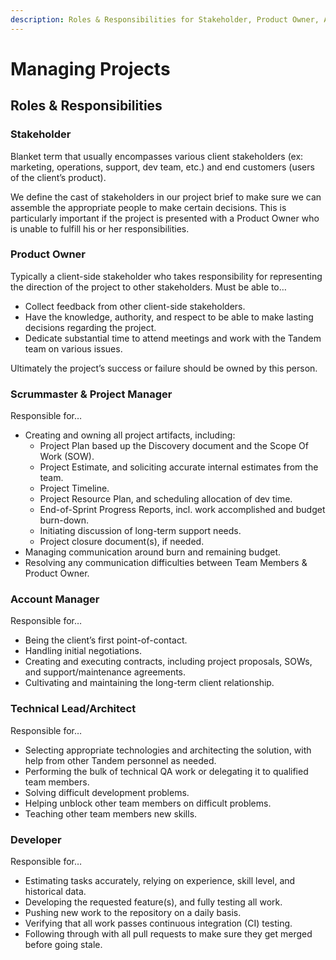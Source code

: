 ```yaml
---
description: Roles & Responsibilities for Stakeholder, Product Owner, Account Manager, Technical Lead/Architect, Developer
---
```

Managing Projects
=================

Roles & Responsibilities
------------------------

### Stakeholder

Blanket term that usually encompasses various client stakeholders (ex: marketing, operations, support, dev team, etc.) and end customers (users of the client’s product).

We define the cast of stakeholders in our project brief to make sure we can assemble the appropriate people to make certain decisions. This is particularly important if the project is presented with a Product Owner who is unable to fulfill his or her responsibilities.

### Product Owner

Typically a client-side stakeholder who takes responsibility for representing the direction of the project to other stakeholders. Must be able to…

* Collect feedback from other client-side stakeholders.
* Have the knowledge, authority, and respect to be able to make lasting decisions regarding the project.
* Dedicate substantial time to attend meetings and work with the Tandem team on various issues.

Ultimately the project’s success or failure should be owned by this person.

### Scrummaster & Project Manager

Responsible for…

* Creating and owning all project artifacts, including:
  * Project Plan based up the Discovery document and the Scope Of Work (SOW).
  * Project Estimate, and soliciting accurate internal estimates from the team.
  * Project Timeline.
  * Project Resource Plan, and scheduling allocation of dev time.
  * End-of-Sprint Progress Reports, incl. work accomplished and budget burn-down.
  * Initiating discussion of long-term support needs.
  * Project closure document(s), if needed.
* Managing communication around burn and remaining budget.
* Resolving any communication difficulties between Team Members & Product Owner.

### Account Manager

Responsible for…

* Being the client’s first point-of-contact.
* Handling initial negotiations.
* Creating and executing contracts, including project proposals, SOWs, and support/maintenance agreements.
* Cultivating and maintaining the long-term client relationship.

### Technical Lead/Architect

Responsible for…

* Selecting appropriate technologies and architecting the solution, with help from other Tandem personnel as needed.
* Performing the bulk of technical QA work or delegating it to qualified team members.
* Solving difficult development problems.
* Helping unblock other team members on difficult problems.
* Teaching other team members new skills.

### Developer

Responsible for…

* Estimating tasks accurately, relying on experience, skill level, and historical data.
* Developing the requested feature(s), and fully testing all work.
* Pushing new work to the repository on a daily basis.
* Verifying that all work passes continuous integration (CI) testing.
* Following through with all pull requests to make sure they get merged before going stale.
